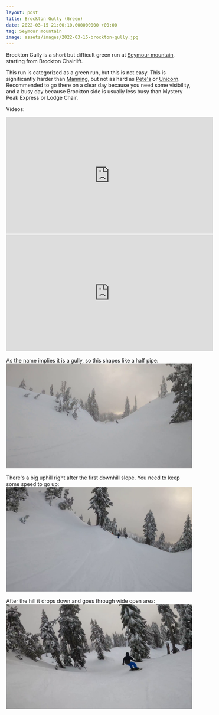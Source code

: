 ```yaml
---
layout: post
title: Brockton Gully (Green)
date: 2022-03-15 21:00:10.000000000 +00:00
tag: Seymour mountain
image: assets/images/2022-03-15-brockton-gully.jpg
---
```


Brockton Gully is a short but difficult green run at [Seymour mountain](/seymour-mountain/), starting from Brockton Chairlift.

This run is categorized as a green run, but this is not easy. This is significantly harder than [Manning](/manning/), but not as hard as [Pete's](/petes/) or [Unicorn](/unicorn/).
Recommended to go there on a clear day because you need some visibility, and a busy day because Brockton side is usually less busy than Mystery Peak Express or Lodge Chair.

Videos:
<iframe width="560" height="315" src="https://www.youtube.com/embed/wW3pLXO28tc" title="YouTube video player" frameborder="0" allow="accelerometer; autoplay; clipboard-write; encrypted-media; gyroscope; picture-in-picture" allowfullscreen></iframe>
<iframe width="560" height="315" src="https://www.youtube.com/embed/T_F99vCs3jA" title="YouTube video player" frameborder="0" allow="accelerometer; autoplay; clipboard-write; encrypted-media; gyroscope; picture-in-picture" allowfullscreen></iframe>

As the name implies it is a gully, so this shapes like a half pipe:
![](/assets/images/2022-03-15-vlcsnap-2022-03-15-21h37m50s925.png)

There's a big uphill right after the first downhill slope. You need to keep some speed to go up:
![](/assets/images/2022-03-15-vlcsnap-2022-03-15-21h38m04s379.png)

After the hill it drops down and goes through wide open area:
![](/assets/images/2022-03-15-vlcsnap-2022-03-15-21h38m29s850.png)

